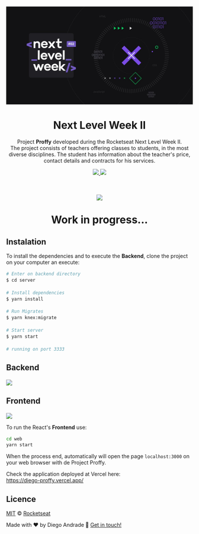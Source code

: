 <img src="web/src/assets/images/nextlevelweek2.png" align="center"></img>
<h1 align="center">Next Level Week II</h1>
<p align="center">Project <strong>Proffy</strong> developed during the Rocketseat Next Level Week II.
  <br/>
  The project consists of teachers offering classes to students, in the most diverse disciplines. The student has information about the teacher's price, contact details and contracts for his services.
</p>

<p align="center">
  <a aria-label="NodeJs version" href="https://github.com/nodejs/node/blob/master/doc/changelogs/CHANGELOG_V12.md#12.14.1">
    <img src="https://img.shields.io/badge/node.js@lts-12.14.1-informational?logo=Node.JS"></img>
  </a>
  <a aria-label="ReactJs version" href="https://github.com/facebook/react/blob/master/CHANGELOG.md#16120-november-14-2019">
    <img src="https://img.shields.io/badge/react-16.12.0-informational?logo=react"></img>
  </a>
</p>
<h1 align="center">
  <img src="web/src/assets/images/construcao.gif"></img>
  <p align="center"> <strong>Work in progress...</strong> </p>
</h1>


## Instalation
To install the dependencies and to execute the **Backend**, clone the project on your computer an execute:
```bash
# Enter on backend directory
$ cd server

# Install dependencies
$ yarn install

# Run Migrates
$ yarn knex:migrate

# Start server
$ yarn start

# running on port 3333
```

## Backend

<img align="center" src="web/src/assets/images/backend.gif" width="600px"></img>

## Frontend

<img align="center" src="web/src/assets/images/frontend.gif"></img>

To run the React's **Frontend** use:
```bash
cd web
yarn start
```
When the process end, automatically will open the page `localhost:3000` on your web browser with de Project Proffy.

Check the application deployed at Vercel here:    
https://diego-proffy.vercel.app/

## Licence

[MIT](./LICENSE) &copy; [Rocketseat](https://rocketseat.com.br/)

Made with ♥ by Diego Andrade :wave: [Get in touch!](https://www.linkedin.com/in/diego-rodrigo-de-andrade-98a0271a0/)
